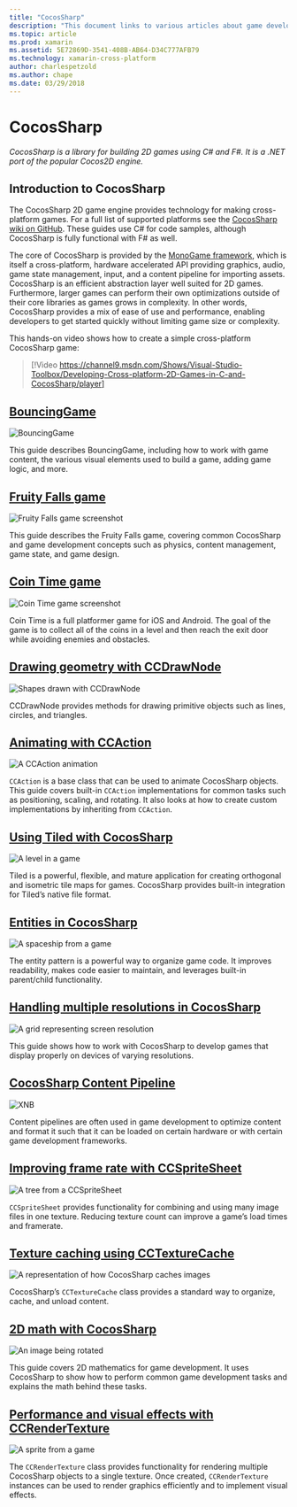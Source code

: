```yaml
---
title: "CocosSharp"
description: "This document links to various articles about game development with CocosSharp."
ms.topic: article
ms.prod: xamarin
ms.assetid: 5E72869D-3541-408B-AB64-D34C777AFB79
ms.technology: xamarin-cross-platform
author: charlespetzold
ms.author: chape
ms.date: 03/29/2018
---
```


# CocosSharp

_CocosSharp is a library for building 2D games using C# and F#. It is
a .NET port of the popular Cocos2D engine._

## Introduction to CocosSharp

The CocosSharp 2D game engine provides technology for making
cross-platform games. For a full list of supported platforms see the
[CocosSharp wiki on GitHub](https://github.com/mono/CocosSharp/wiki).
These guides use C# for code samples, although CocosSharp is fully
functional with F# as well.

The core of CocosSharp is provided by the [MonoGame
framework](http://www.monogame.net/), which is itself a cross-platform,
hardware accelerated API providing graphics, audio, game state
management, input, and a content pipeline for importing assets.
CocosSharp is an efficient abstraction layer well suited for 2D games.
Furthermore, larger games can perform their own optimizations outside of
their core libraries as games grows in complexity. In other words,
CocosSharp provides a mix of ease of use and performance, enabling
developers to get started quickly without limiting game size or
complexity.

This hands-on video shows how to create a simple cross-platform
CocosSharp game:

> [!Video https://channel9.msdn.com/Shows/Visual-Studio-Toolbox/Developing-Cross-platform-2D-Games-in-C-and-CocosSharp/player]

## [BouncingGame](~/graphics-games/cocossharp/bouncing-game.md)

![BouncingGame](images/bouncing-game.png "BouncingGame")

This guide describes BouncingGame, including how to work with game
content, the various visual elements used to build a game, adding game
logic, and more.

## [Fruity Falls game](~/graphics-games/cocossharp/fruity-falls.md)

![Fruity Falls game screenshot](images/fruity-falls.png "Fruity Falls game screenshot")

This guide describes the Fruity Falls game, covering common CocosSharp and game development concepts such as physics, content management, game state, and game design.  

## [Coin Time game](~/graphics-games/cocossharp/cointime.md)

![Coin Time game screenshot](images/cointime.png "Coin Time game screenshot")

Coin Time is a full platformer game for iOS and Android. The goal of the game is to collect all of the coins in a level and then reach the exit door while avoiding enemies and obstacles.

## [Drawing geometry with CCDrawNode](~/graphics-games/cocossharp/ccdrawnode.md)

![Shapes drawn with CCDrawNode](images/ccdrawnode.png "Shapes drawn with CCDrawNode")

CCDrawNode provides methods for drawing primitive objects such as lines, circles, and triangles.

## [Animating with CCAction](~/graphics-games/cocossharp/ccaction.md)

![A CCAction animation](images/ccaction.png "A CCAction animation")

`CCAction` is a base class that can be used to animate CocosSharp objects. This guide covers built-in `CCAction` implementations for common tasks such as positioning, scaling, and rotating. It also looks at how to create custom implementations by inheriting from `CCAction`.

## [Using Tiled with CocosSharp](~/graphics-games/cocossharp/tiled.md)

![A level in a game](images/tiled.png "A level in a game")

Tiled is a powerful, flexible, and mature application for creating orthogonal and isometric tile maps for games. CocosSharp provides built-in integration for Tiled’s native file format.

## [Entities in CocosSharp](~/graphics-games/cocossharp/entities.md)

![A spaceship from a game](images/entities.png "A spaceship from a game")

The entity pattern is a powerful way to organize game code. It improves readability, makes code easier to maintain, and leverages built-in parent/child functionality.

## [Handling multiple resolutions in CocosSharp](~/graphics-games/cocossharp/resolutions.md)

![A grid representing screen resolution](images/resolutions.png "A grid representing screen resolution")

This guide shows how to work with CocosSharp to develop games that display properly on devices of varying resolutions.

## [CocosSharp Content Pipeline](~/graphics-games/cocossharp/content-pipeline/index.md)

![XNB](images/content-pipeline.png "XNB")

Content pipelines are often used in game development to optimize content and format it such that it can be loaded on certain hardware or with certain game development frameworks.

## [Improving frame rate with CCSpriteSheet](~/graphics-games/cocossharp/ccspritesheet.md)

![A tree from a CCSpriteSheet](images/ccspritesheet.png "A tree from a CCSpriteSheet")

`CCSpriteSheet` provides functionality for combining and using many image files in one texture. Reducing texture count can improve a game’s load times and framerate.

## [Texture caching using CCTextureCache](~/graphics-games/cocossharp/texture-cache.md)

![A representation of how CocosSharp caches images](images/texture-cache.png "A representation of how CocosSharp caches images")

CocosSharp’s `CCTextureCache` class provides a standard way to organize, cache, and unload content. 

## [2D math with CocosSharp](~/graphics-games/cocossharp/math.md)

![An image being rotated](images/math.png "An image being rotated")

This guide covers 2D mathematics for game development. It uses CocosSharp to show how to perform common game development tasks and explains the math behind these tasks.

## [Performance and visual effects with CCRenderTexture](~/graphics-games/cocossharp/ccrendertexture.md)

![A sprite from a game](images/ccrendertexture.png "A sprite from a game")

The `CCRenderTexture` class provides functionality for rendering multiple CocosSharp objects to a single texture. Once created, `CCRenderTexture` instances can be used to render graphics efficiently and to implement visual effects.
